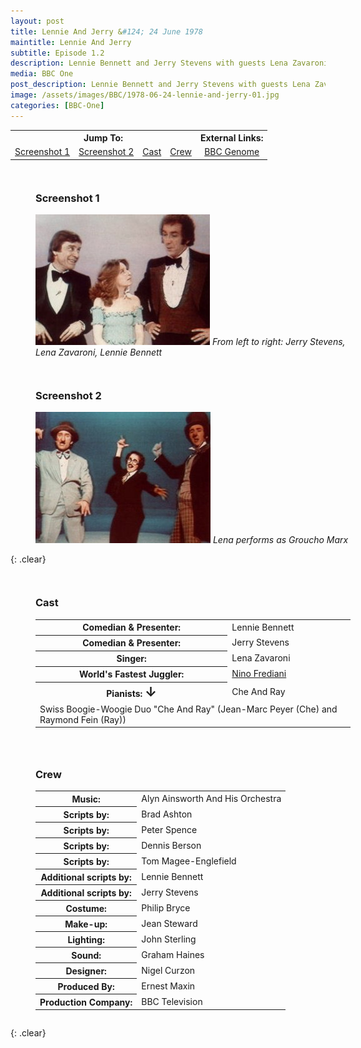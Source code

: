 ```yaml
---
layout: post
title: Lennie And Jerry &#124; 24 June 1978
maintitle: Lennie And Jerry
subtitle: Episode 1.2
description: Lennie Bennett and Jerry Stevens with guests Lena Zavaroni, Frediani (the world's fastest juggler) and (the Boogie-Woogie duo) Che and Ray.
media: BBC One
post_description: Lennie Bennett and Jerry Stevens with guests Lena Zavaroni, Frediani (the world's fastest juggler) and (the Boogie-Woogie duo) Che and Ray.
image: /assets/images/BBC/1978-06-24-lennie-and-jerry-01.jpg
categories: [BBC-One]
---
```


<table>
<tr align="center">
<th colspan="4">Jump To:</th>
<th>External Links:</th>
</tr>

<tr align="center">
<td><a href="#screenshot-1">Screenshot 1</a></td>
<td><a href="#screenshot-2">Screenshot 2</a></td>
<td><a href="#cast">Cast</a></td>
<td><a href="#crew">Crew</a></td>
<td><a href="https://genome.ch.bbc.co.uk/schedules/bbcone/london/1978-06-24#at-21.00">BBC Genome</a></td>
</tr>
</table>

<figure class="fig1" id="screenshot-1">
<h3>Screenshot 1</h3>
<img src="/assets/images/BBC/1978-06-24-lennie-and-jerry-01.jpg" class="full-width" />
<cite>From left to right: Jerry Stevens, Lena Zavaroni, Lennie Bennett</cite>
</figure>

<figure class="fig2" id="screenshot-2">
<h3>Screenshot 2</h3>
<img src="/assets/images/BBC/1978-06-24-lennie-and-jerry-02.jpg" class="full-width zoom-in" />
<cite>Lena performs as Groucho Marx</cite>
</figure>

{: .clear}

<figure class="fig1" id="cast">
<h3>Cast</h3>
<table>
<tr><th>Comedian & Presenter:</th><td>Lennie Bennett</td></tr>
<tr><th>Comedian & Presenter:</th><td>Jerry Stevens</td></tr>
<tr><th>Singer:</th><td>Lena Zavaroni</td></tr>
<tr><th>World's Fastest Juggler:</th><td><a href="http://www.gotofirstclass.com/talentroster.talent_8079C83BFECD7552CCC23E36366E38D8.htm">Nino Frediani</a></td></tr>
<tr><th>Pianists: <span style="font-size:1.5em;">&#x2193;</span></th><td>Che And Ray</td></tr>
<tr><td colspan="2">Swiss Boogie-Woogie Duo "Che And Ray" (Jean-Marc Peyer (Che) and Raymond Fein (Ray))</td></tr>
</table>
</figure>

<figure class="fig2" id="crew">
<h3>Crew</h3>
<table>
<tr><th>Music:</th><td>Alyn Ainsworth And His Orchestra</td></tr>
<tr><th>Scripts by:</th><td>Brad Ashton</td></tr>
<tr><th>Scripts by:</th><td>Peter Spence</td></tr>
<tr><th>Scripts by:</th><td>Dennis Berson</td></tr>
<tr><th>Scripts by:</th><td>Tom Magee-Englefield</td></tr>
<tr><th>Additional scripts by:</th><td>Lennie Bennett</td></tr>
<tr><th>Additional scripts by:</th><td>Jerry Stevens</td></tr>
<tr><th>Costume:</th><td>Philip Bryce</td></tr>
<tr><th>Make-up:</th><td>Jean Steward</td></tr>
<tr><th>Lighting:</th><td>John Sterling</td></tr>
<tr><th>Sound:</th><td>Graham Haines</td></tr>
<tr><th>Designer:</th><td>Nigel Curzon</td></tr>
<tr><th>Produced By:</th><td>Ernest Maxin</td></tr>
<tr><th>Production Company:</th><td>BBC Television</td></tr>
</table>
</figure>

<br />{: .clear}

<style>
.fig1 {float:left; width:48%;}

.fig2 {float:right; width:48%;}

.fig3 {float:right; width:100%;}

figcaption {float:left; width:100%;}

@media screen and (orientation:portrait) {
.fig1, .fig2 {float:left; width:100%;}
figcaption {float:left; width:90%; margin-bottom: 10px;}
}
</style>
